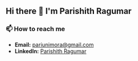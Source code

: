 ## Hi there 👋 I'm Parishith Ragumar

### 📫 How to reach me
- **Email:** [pariunimora@gmail.com](mailto:pariunimora@gmail.com)
- **LinkedIn:** [Parishith Ragumar](http://www.parishith.live)
